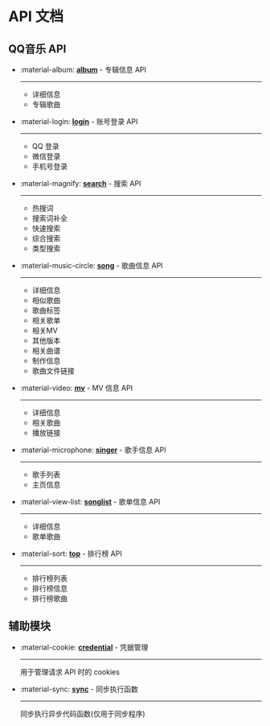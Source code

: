 # API 文档

## QQ音乐 API

<div class="grid cards" markdown>

-   :material-album: **[album]** - 专辑信息 API

    ---
    - 详细信息
    - 专辑歌曲

-   :material-login: **[login]** - 账号登录 API

    ---
    - QQ 登录
    - 微信登录
    - 手机号登录

-   :material-magnify: **[search]** - 搜索 API

    ---
    - 热搜词
    - 搜索词补全
    - 快速搜索
    - 综合搜索
    - 类型搜索

-   :material-music-circle: **[song]** - 歌曲信息 API

    ---
    - 详细信息
    - 相似歌曲
    - 歌曲标签
    - 相关歌单
    - 相关MV
    - 其他版本
    - 相关曲谱
    - 制作信息
    - 歌曲文件链接

-   :material-video: **[mv]** - MV 信息 API

    ---
    - 详细信息
    - 相关歌曲
    - 播放链接

-   :material-microphone: **[singer]** - 歌手信息 API

    ---
    - 歌手列表
    - 主页信息

-   :material-view-list: **[songlist]** - 歌单信息 API

    ---
    - 详细信息
    - 歌单歌曲

-   :material-sort: **[top]** - 排行榜 API

    ---
    - 排行榜列表
    - 排行榜信息
    - 排行榜歌曲


</div>

  [album]: album.md
  [login]: login.md
  [mv]: mv.md
  [search]: search.md
  [singer]: singer.md
  [song]: song.md
  [songlist]: songlist.md
  [top]: top.md

## 辅助模块

<div class="grid cards" markdown>

-   :material-cookie: **[credential]** - 凭据管理

    ---
    用于管理请求 API 时的 cookies

-   :material-sync: **[sync]** - 同步执行函数

    ---
    同步执行异步代码函数(仅用于同步程序)

</div>

  [credential]: utils/credential.md
  [sync]: utils/sync.md
